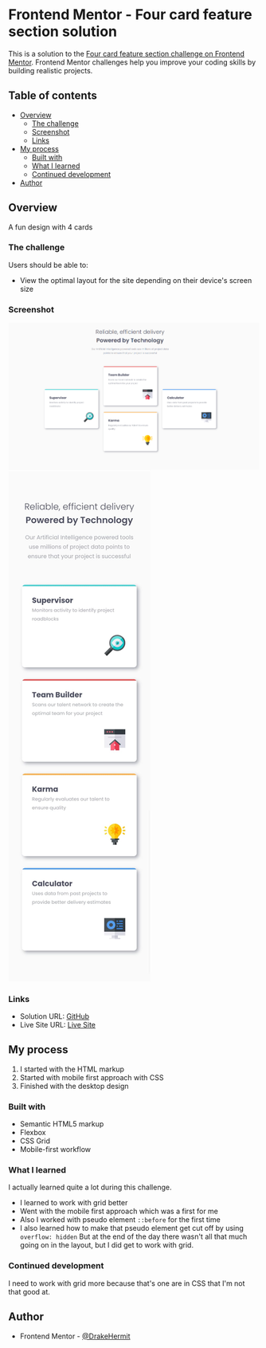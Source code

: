 # Frontend Mentor - Four card feature section solution

This is a solution to the [Four card feature section challenge on Frontend Mentor](https://www.frontendmentor.io/challenges/four-card-feature-section-weK1eFYK). Frontend Mentor challenges help you improve your coding skills by building realistic projects. 

## Table of contents

- [Overview](#overview)
  - [The challenge](#the-challenge)
  - [Screenshot](#screenshot)
  - [Links](#links)
- [My process](#my-process)
  - [Built with](#built-with)
  - [What I learned](#what-i-learned)
  - [Continued development](#continued-development)
- [Author](#author)


## Overview

A fun design with 4 cards

### The challenge

Users should be able to:

- View the optimal layout for the site depending on their device's screen size

### Screenshot

![](/images/screenshot-desktop.png)
![](/images/screenshot-mobile.jpg)

### Links

- Solution URL: [GitHub](https://github.com/DrakeHermit/four-card-feature)
- Live Site URL: [Live Site](https://cheerful-empanada-c02b0d.netlify.app/)

## My process

1. I started with the HTML markup
2. Started with mobile first approach with CSS
3. Finished with the desktop design

### Built with

- Semantic HTML5 markup
- Flexbox
- CSS Grid
- Mobile-first workflow

### What I learned

I actually learned quite a lot during this challenge.
  - I learned to work with grid better
  - Went with the mobile first approach which was a first for me
  - Also I worked with pseudo element `::before` for the first time
  - I also learned how to make that pseudo element get cut off by using `overflow: hidden`
But at the end of the day there wasn't all that much going on in the layout, but I did get to work with grid.

### Continued development

I need to work with grid more because that's one are in CSS that I'm not that good at.

## Author

- Frontend Mentor - [@DrakeHermit](https://www.frontendmentor.io/profile/DrakeHermit)
